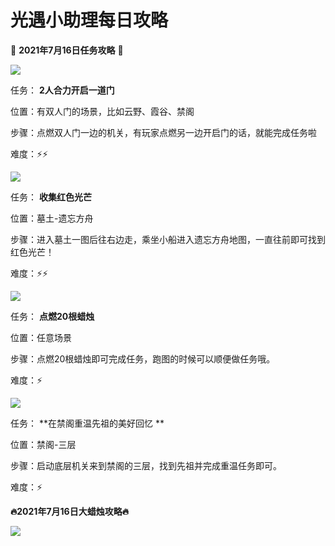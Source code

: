 # 光遇小助理每日攻略
👑 **2021年7月16日任务攻略** 👑

![](https://ok.166.net/reunionpub/ds/kol/20210716/001144-ab6qy38hlk.png)

任务： **2人合力开启一道门**

位置：有双人门的场景，比如云野、霞谷、禁阁

步骤：点燃双人门一边的机关，有玩家点燃另一边开启门的话，就能完成任务啦

难度：⚡⚡

![](https://ok.166.net/reunionpub/ds/kol/20210716/001327-fhj98pg2qv.png)

任务： **收集红色光芒**

位置：墓土-遗忘方舟

步骤：进入墓土一图后往右边走，乘坐小船进入遗忘方舟地图，一直往前即可找到红色光芒！

难度：⚡⚡

![](https://ok.166.net/reunionpub/ds/kol/20210716/000725-93uierwlcy.png)

任务： **点燃20根蜡烛**

位置：任意场景

步骤：点燃20根蜡烛即可完成任务，跑图的时候可以顺便做任务哦。

难度：⚡

![](https://ok.166.net/reunionpub/ds/kol/20210716/001438-wfmakpgl9d.png)

任务： **在禁阁重温先祖的美好回忆  **

位置：禁阁-三层

步骤：启动底层机关来到禁阁的三层，找到先祖并完成重温任务即可。

难度：⚡

 **🔥2021年7月16日大蜡烛攻略🔥**

![](https://ok.166.net/reunionpub/ds/kol/20210716/001905-psv1w57aer.png)

  

